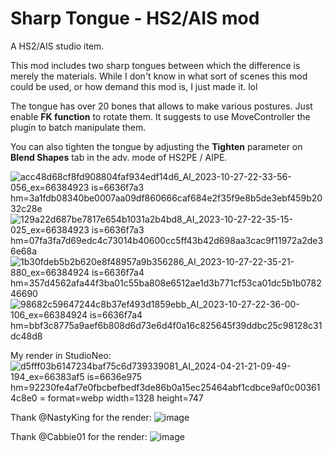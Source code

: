 # Sharp Tongue - HS2/AIS mod
A HS2/AIS studio item.

This mod includes two sharp tongues between which the difference is merely the materials. While I don't know in what sort of scenes this mod could be used, or how demand this mod is, I just made it. lol

The tongue has over 20 bones that allows to make various postures. Just enable **FK function** to rotate them. It suggests to use MoveController the plugin to batch manipulate them. 

You can also tighten the tongue by adjusting the **Tighten** parameter on **Blend Shapes** tab in the adv. mode of HS2PE / AIPE.

![acc48d68cf8fd908804faf934edf14d6_AI_2023-10-27-22-33-56-056_ex=66384923 is=6636f7a3 hm=3a1fdb08340be0007aa09df860666caf684e2f35f9e8b5de3ebf459b2032c28e](https://github.com/Blatke/Sharp-Tongue-HS2-AIS-mod/assets/125734582/72f815ca-7569-4b21-82d2-7b7f731de896)
![129a22d687be7817e654b1031a2b4bd8_AI_2023-10-27-22-35-15-025_ex=66384923 is=6636f7a3 hm=07fa3fa7d69edc4c73014b40600cc5ff43b42d698aa3cac9f11972a2de36e68a](https://github.com/Blatke/Sharp-Tongue-HS2-AIS-mod/assets/125734582/ee38c125-ffc9-45f2-94d5-000bd09bd5d7)
![1b30fdeb5b2b620e8f48957a9b356286_AI_2023-10-27-22-35-21-880_ex=66384924 is=6636f7a4 hm=357d4562afa44f3ba01c55ba808e6512ae1d3b771cf53ca01dc5b1b078246690](https://github.com/Blatke/Sharp-Tongue-HS2-AIS-mod/assets/125734582/79658b61-fda3-4424-a350-88c31914bde2)
![98682c59647244c8b37ef493d1859ebb_AI_2023-10-27-22-36-00-106_ex=66384924 is=6636f7a4 hm=bbf3c8775a9aef6b808d6d73e6d4f0a16c825645f39ddbc25c98128c31dc48d8](https://github.com/Blatke/Sharp-Tongue-HS2-AIS-mod/assets/125734582/c72413fe-ad02-4cb3-96a5-66bc42176a3d)

My render in StudioNeo:
![d5fff03b6147234baf75c6d739339081_AI_2024-04-21-21-09-49-194_ex=66383af5 is=6636e975 hm=92230fe4af7e0fbcbefbedf3de86b0a15ec25464abf1cdbce9af0c003614c8e0 = format=webp width=1328 height=747](https://github.com/Blatke/Sharp-Tongue-HS2-AIS-mod/assets/125734582/5bff13a4-528c-4731-a4b9-b58f06ae61d9)

Thank @NastyKing for the render:
![image](https://github.com/Blatke/Sharp-Tongue-HS2-AIS-mod/assets/125734582/b9574833-587e-4412-8110-172ff3eca2ba)

Thank @Cabbie01 for the render:
![image](https://github.com/Blatke/Sharp-Tongue-HS2-AIS-mod/assets/125734582/3ad9a82c-74e4-4433-be39-e19cc5450560)
